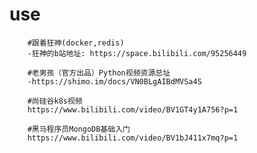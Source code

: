 <!--
 * @Author: your name
 * @Date: 2021-04-14 18:47:12
 * @LastEditTime: 2021-05-24 10:59:39
 * @LastEditors: Please set LastEditors
 * @Description: In User Settings Edit
 * @FilePath: /01-good/use/README.md
-->

# use

```shell
	#跟着狂神(docker,redis)
	-狂神的b站地址: https://space.bilibili.com/95256449

	#老男孩（官方出品）Python视频资源总址
	-https://shimo.im/docs/VN0BLgAIBdMVSa4S

	#尚硅谷k8s视频
	https://www.bilibili.com/video/BV1GT4y1A756?p=1

	#黑马程序员MongoDB基础入门
	https://www.bilibili.com/video/BV1bJ411x7mq?p=1


```
